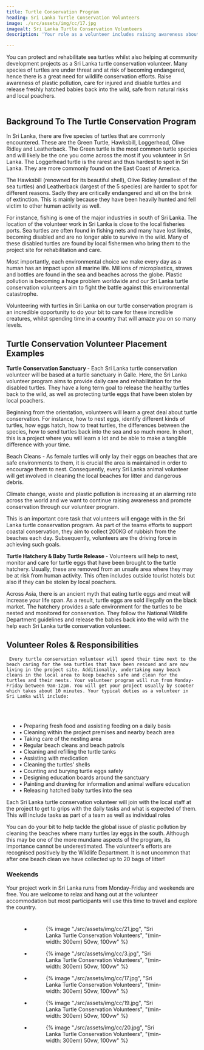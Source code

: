 ```yaml
---
title: Turtle Conservation Program
heading: Sri Lanka Turtle Conservation Volunteers
image: ./src/assets/img/cc/17.jpg
imagealt: Sri Lanka Turtle Conservation Volunteers
description: 'Your role as a volunteer includes raising awareness about plastic pollution, caring for injured and disabled turtles, and releasing newly hatched turtles back into the wild... '

---
```

<section id="Overview">

You can protect and rehabilitate sea turtles whilst also helping at community development projects as a Sri Lanka turtle conservation volunteer. Many species of turtles are under threat and at risk of becoming endangered, hence there is a great need for wildlife conservation efforts. Raise awareness of plastic pollution, care for injured and disable turtles and release freshly hatched babies back into the wild, safe from natural risks and local poachers.
<br>
<br>

<h2 class="h2 section-title " >Background To The Turtle Conservation Program</h2>

In Sri Lanka, there are five species of turtles that are commonly encountered. These are the Green Turtle, Hawksbill, Loggerhead, Olive Ridley and Leatherback. The Green turtle is the most common turtle species and will likely be the one you come across the most if you volunteer in Sri Lanka. The Loggerhead turtle is the rarest and thus hardest to spot in Sri Lanka. They are more commonly found on the East Coast of America.

 

The Hawksbill (renowned for its beautiful shell), Olive Ridley (smallest of the sea turtles) and Leatherback (largest of the 5 species) are harder to spot for different reasons. Sadly they are critically endangered and sit on the brink of extinction. This is mainly because they have been heavily hunted and fell victim to other human activity as well.


For instance, fishing is one of the major industries in south of Sri Lanka. The location of the volunteer work in Sri Lanka is close to the local fisheries ports. Sea turtles are often found in fishing nets and many have lost limbs, becoming disabled and are no longer able to survive in the wild. Many of these disabled turtles are found by local fishermen who bring them to the project site for rehabilitation and care.

 

Most importantly, each environmental choice we make every day as a human has an impact upon all marine life. Millions of microplastics, straws and bottles are found in the sea and beaches across the globe. Plastic pollution is becoming a huge problem worldwide and our Sri Lanka turtle conservation volunteers aim to fight the battle against this environmental catastrophe.

 

Volunteering with turtles in Sri Lanka on our turtle conservation program is an incredible opportunity to do your bit to care for these incredible creatures, whilst spending time in a country that will amaze you on so many levels.
<br>

<h2 class="h2 section-title " >Turtle Conservation Volunteer Placement Examples</h2>


 <b> Turtle Conservation Sanctuary </b> - Each Sri Lanka turtle conservation volunteer will be based at a turtle sanctuary in Galle. Here, the Sri Lanka volunteer program aims to provide daily care and rehabilitation for the disabled turtles. They have a long term goal to release the healthy turtles back to the wild, as well as protecting turtle eggs that have been stolen by local poachers.
 

Beginning from the orientation, volunteers will learn a great deal about turtle conservation. For instance, how to nest eggs, identify different kinds of turtles, how eggs hatch, how to treat turtles, the differences between the species, how to send turtles back into the sea and so much more. In short, this is a project where you will learn a lot and be able to make a tangible difference with your time.


Beach Cleans - As female turtles will only lay their eggs on beaches that are safe environments to them, it is crucial the area is maintained in order to encourage them to nest. Consequently, every Sri Lanka animal volunteer will get involved in cleaning the local beaches for litter and dangerous debris.

 

Climate change, waste and plastic pollution is increasing at an alarming rate across the world and we want to continue raising awareness and promote conservation through our volunteer program.


This is an important core task that volunteers will engage with in the Sri Lanka turtle conservation program. As part of the teams efforts to support coastal conservation, they aim to collect 200KG of rubbish from the beaches each day. Subsequently, volunteers are the driving force in achieving such goals.

<b>Turtle Hatchery & Baby Turtle Release </b>- Volunteers will help to nest, monitor and care for turtle eggs that have been brought to the turtle hatchery. Usually, these are removed from an unsafe area where they may be at risk from human activity. This often includes outside tourist hotels but also if they can be stolen by local poachers.

 

Across Asia, there is an ancient myth that eating turtle eggs and meat will increase your life span. As a result, turtle eggs are sold illegally on the black market. The hatchery provides a safe environment for the turtles to be nested and monitored for conservation. They follow the National Wildlife Department guidelines and release the babies back into the wild with the help each Sri Lanka turtle conservation volunteer.
</section>
<section id="responsibilities">
<h2 class="h2 section-title " >Volunteer Roles & Responsibilities</h2>

	 Every turtle conservation volunteer will spend their time next to the beach caring for the sea turtles that have been rescued and are now living in the project site. Additionally, undertaking many beach cleans in the local area to keep beaches safe and clean for the turtles and their nests. Your volunteer program will run from Monday-Friday between 9am-12pm. You will get your project usually by scooter which takes about 10 minutes. Your typical duties as a volunteer in Sri Lanka will include:
   <br>
   <br>
	<ul class="section-text" style="margin-left: 2%;">
          <li>• Preparing fresh food and assisting feeding on a daily basis</li>
          <li>• Cleaning within the project premises and nearby beach area</li>
          <li>• Taking care of the nesting area</li>
          <li>• Regular beach cleans and beach patrols</li>
          <li>• Cleaning and refilling the turtle tanks</li>
          <li>• Assisting with medication</li>
          <li>• Cleaning the turtles’ shells</li>
          <li>• Counting and burying turtle eggs safely</li>
          <li>• Designing education boards around the sanctuary</li>
          <li>• Painting and drawing for information and animal welfare education</li>
          <li>• Releasing hatched baby turtles into the sea </li>               
        </ul>

Each Sri Lanka turtle conservation volunteer will join with the local staff at the project to get to grips with the daily tasks and what is expected of them. This will include tasks as part of a team as well as individual roles

 

You can do your bit to help tackle the global issue of plastic pollution by cleaning the beaches where many turtles lay eggs in the south. Although this may be one of the more mundane aspects of the program, its importance cannot be underestimated. The volunteer's efforts are recognised positively by the Wildlife Department. It is not uncommon that after one beach clean we have collected up to 20 bags of litter!


</section>

<h3 class="h3 section-title " >Weekends</h3>
Your project work in Sri Lanka runs from Monday-Friday and weekends are free. You are welcome to relax and hang out at the volunteer accommodation but most participants will use this time to travel and explore the country. 
<br>

<section id="Gallery">

<ul class="gallery-list" style="
    margin: 8%;
">

<li class="gallery-item">
  <figure class="gallery-image">
    {% image "./src/assets/img/cc/21.jpg", "Sri Lanka Turtle Conservation Volunteers", "(min-width: 300em) 50vw, 100vw" %}
  </figure>
</li>

<li class="gallery-item">
  <figure class="gallery-image">
    {% image "./src/assets/img/cc/3.jpg", "Sri Lanka Turtle Conservation Volunteers", "(min-width: 300em) 50vw, 100vw" %}
  </figure>
</li>

<li class="gallery-item">
  <figure class="gallery-image">
    {% image "./src/assets/img/cc/17.jpg", "Sri Lanka Turtle Conservation Volunteers", "(min-width: 300em) 50vw, 100vw" %}
  </figure>
</li>

<li class="gallery-item">
  <figure class="gallery-image">
    {% image "./src/assets/img/cc/19.jpg", "Sri Lanka Turtle Conservation Volunteers", "(min-width: 300em) 50vw, 100vw" %}
  </figure>
</li>

<li class="gallery-item">
  <figure class="gallery-image">
    {% image "./src/assets/img/cc/20.jpg", "Sri Lanka Turtle Conservation Volunteers", "(min-width: 300em) 50vw, 100vw" %}
  </figure>
</li>

</ul>
</section>